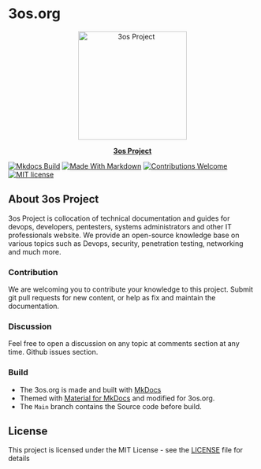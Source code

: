 # 3os.org

<p align="center">
  <a href="https://3os.org/">
    <img src="https://github.com/fire1ce/3os.org/raw/main/theme/logo/chart-donut-variant_transperent.png" width="220" alt="3os Project">
  </a>
</p>

<p align="center">
  <strong>
    <a href="https://3os.org/">3os Project</a>
  </strong>
</p>

[![Mkdocs Build][mkdocs-build-badge]][mkdocs-build-url]
[![Made With Markdown][made-with-markdown-badge]][made-with-markdown-url]
[![Contributions Welcome][contributions-welcome-badge]][contributions-welcome-url]
[![MIT license][mit-license-badge]][mit-license-url]

## About 3os Project

3os Project is collocation of technical documentation and guides for devops, developers, pentesters, systems administrators and other IT professionals website. We provide an open-source knowledge base on various topics such as Devops, security, penetration testing, networking and much more.

### Contribution

We are welcoming you to contribute your knowledge to this project. Submit git pull requests for new content, or help as fix and maintain the documentation.

### Discussion

Feel free to open a discussion on any topic at comments section at any time. Github issues section.

### Build

- The 3os.org is made and built with [MkDocs](https://www.mkdocs.org/)
- Themed with [Material for MkDocs](https://squidfunk.github.io/mkdocs-material/) and modified for 3os.org.
- The `Main` branch contains the Source code before build.

## License

This project is licensed under the MIT License - see the [LICENSE][license-url] file for details

<!-- appendices -->

[mkdocs-build-badge]: https://github.com/fire1ce/3os.org/actions/workflows/mkdocs-build.yml/badge.svg
[mkdocs-build-url]: https://github.com/fire1ce/3os.org/actions/workflows/mkdocs-build.yml
[made-with-markdown-badge]: https://img.shields.io/badge/Made%20with-Markdown-1f425f.svg
[made-with-markdown-url]: https://3os.org/utilities/markdown-cheatsheet/about/
[contributions-welcome-badge]: https://img.shields.io/badge/contributions-welcome-brightgreen.svg?style=flat
[contributions-welcome-url]: https://github.com/fire1ce/3os.org/tree/main/docs
[mit-license-badge]: https://img.shields.io/badge/License-MIT-blue.svg
[mit-license-url]: https://mit-license.org/
[license-url]: https://github.com/fire1ce/3os.org/blob/main/license.md

<!-- end appendices -->
